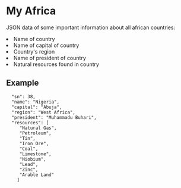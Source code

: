 # My Africa

JSON data of some important information about all african countries:
<li>Name of country</li>
<li>Name of capital of country</li>
<li>Country's region</li>
<li>Name of president of country</li>
<li>Natural resources found in country</li>

<h2>Example</h2>

      "sn": 38,
      "name": "Nigeria",
      "capital": "Abuja",
      "region": "West Africa",
      "president": "Muhammadu Buhari",
      "resources": [
         "Natural Gas", 
         "Petroleum", 
         "Tin", 
         "Iron Ore", 
         "Coal", 
         "Limestone", 
         "Niobium", 
         "Lead", 
         "Zinc", 
         "Arable Land"
        ]
   
